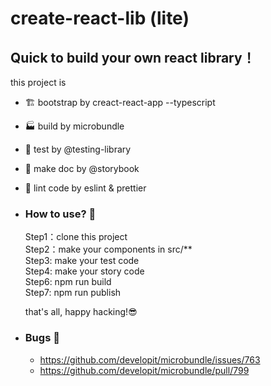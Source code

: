 # create-react-lib (lite)

## Quick to build your own react library！

this project is

- 🏗 bootstrap by creact-react-app --typescript
- 🏭 build by microbundle
- 🐙 test by @testing-library
- 📖 make doc by @storybook
- 👀 lint code by eslint & prettier

- ### How to use? 🤨

  Step1：clone this project  
  Step2：make your components in src/\*\*  
  Step3: make your test code  
  Step4: make your story code  
  Step6: npm run build  
  Step7: npm run publish

  that's all, happy hacking!😎

- ### Bugs 🐛
  - https://github.com/developit/microbundle/issues/763
  - https://github.com/developit/microbundle/pull/799
